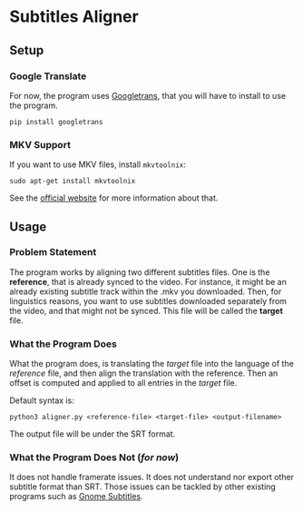 # Subtitles Aligner

## Setup

### Google Translate

For now, the program uses [Googletrans](https://pypi.org/project/googletrans/),
that you will have to install to use the program.

```
pip install googletrans
```

### MKV Support

If you want to use MKV files, install `mkvtoolnix`:

```
sudo apt-get install mkvtoolnix
```

See the [official website](https://mkvtoolnix.download/downloads.html) for more
information about that.

## Usage

### Problem Statement

The program works by aligning two different subtitles files. One is the
**reference**, that is already synced to the video. For instance, it might be
an already existing subtitle track within the .mkv you downloaded. Then, for
linguistics reasons, you want to use subtitles downloaded separately from the
video, and that might not be synced. This file will be called the **target**
file.

### What the Program Does

What the program does, is translating the *target* file into the language of the
*reference* file, and then align the translation with the reference. Then an
offset is computed and applied to all entries in the *target* file.

Default syntax is:

```
python3 aligner.py <reference-file> <target-file> <output-filename>
```

The output file will be under the SRT format.

### What the Program Does Not (*for now*)

It does not handle framerate issues. It does not understand nor export other
subtitle format than SRT. Those issues can be tackled by other existing programs
such as [Gnome Subtitles](https://github.com/GNOME/gnome-subtitles).
